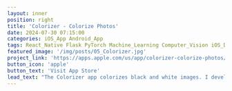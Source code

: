 ```yaml
---
layout: inner
position: right
title: 'Colorizer - Colorize Photos'
date: 2024-07-30 07:15:00
categories: iOS_App Android_App
tags: React_Native Flask PyTorch Machine_Learning Computer_Vision iOS_Development Android_Development
featured_image: '/img/posts/05_Colorizer.jpg'
project_link: 'https://apps.apple.com/us/app/colorizer-colorize-photos/id6590601683'
button_icon: 'apple'
button_text: 'Visit App Store'
lead_text: "The Colorizer app colorizes black and white images. I developed this app, using React Native (Expo), Flask, and PyTorch."
---
```


